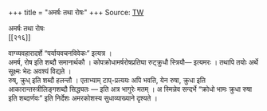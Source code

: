 +++
title = "अमर्षः तथा रोषः"
+++
Source: [TW](https://ashtadhyayi.com/courses/bhaashaapaak3/)

अमर्षः तथा रोषः  
[[२१६]]

वाग्व्यवहारादर्शे “पर्यायवचनविवेकः” इत्यत्र ।  
अमर्ष, रोष इति शब्दौ समानार्थकौ । कोपक्रोधामर्षरोषप्रतिघा रुट्क्रुधौ स्त्रियौ‌— इत्यमरः ।  तथापि तयोः अर्थे सूक्ष्मः भेदः अवश्यं विद्यते ।  
रुष्, क्रुध् इति शब्दौ हलन्तौ । एताभ्याम् टाप्-प्रत्ययः अपि भवति, येन रुषा, क्रुधा इति आकारान्तस्त्रीलिङ्गशब्दौ सिद्ध्यतः — इति अत्र भागुरेः मतम् । अ
स्मिन्नेव सन्दर्भे  “क्रोधो भामः क्रुधा रुषा इति शब्दार्णवः” इति निर्देशः अमरकोशस्य सुधाव्याख्याने दृश्यते । 
